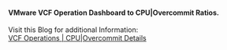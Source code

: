 #### VMware VCF Operation Dashboard to CPU|Overcommit Ratios.

Visit this Blog for additional Information:  
[VCF Operations | CPU|Overcommit Details](https://www.vcrocs.info/vcf-operations-cpu-overcommit/)  
